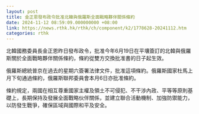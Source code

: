 ```yaml
---
layout: post
title: 金正恩發布政令批准北韓與俄羅斯全面戰略夥伴關係條約
date: 2024-11-12 08:59:09.000000000 +08:00
link: https://news.rthk.hk/rthk/ch/component/k2/1778628-20241112.htm
categories: rthk
---
```


北韓國務委員長金正恩昨日發布政令，批准今年6月19日在平壤簽訂的北韓與俄羅斯關於全面戰略夥伴關係條約，條約從雙方交換批准書的日子起生效。

俄羅斯總統普京在過去的星期六簽署法律文件，批准這項條約。俄羅斯國家杜馬上月下旬通過條約，俄羅斯聯邦委員會本月6日亦批准條約。

條約規定，兩國在相互尊重國家主權及領土不可侵犯、不干涉內政、平等等原則基礎上，長期保持及發展全面戰略伙伴關係，並建立聯合活動機制、加強防禦能力，以防發生戰爭，確保區域與國際和平及安全。
